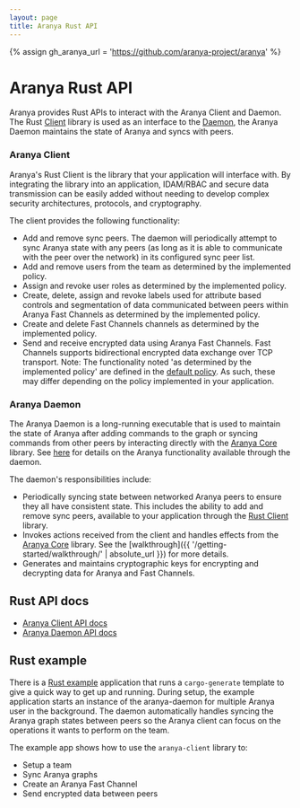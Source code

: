 ```yaml
---
layout: page
title: Aranya Rust API
---
```


{% assign gh_aranya_url = 'https://github.com/aranya-project/aranya' %}

# Aranya Rust API
Aranya provides Rust APIs to interact with the Aranya Client and Daemon. The Rust <a href="https://crates.io/crates/aranya-client" target="_blank">Client</a> library is used as an interface to the <a href="https://crates.io/crates/aranya-daemon" target="_blank">Daemon</a>, the Aranya Daemon maintains the state of Aranya and syncs with peers.

### Aranya Client
Aranya's Rust Client is the library that your application will interface with. By integrating the library into an application, IDAM/RBAC and secure data transmission can be easily added without needing to develop complex security architectures, protocols, and cryptography.

The client provides the following functionality:

- Add and remove sync peers. The daemon will periodically attempt to sync Aranya state with any peers (as long as it is able to communicate with the peer over the network) in its configured sync peer list.
- Add and remove users from the team as determined by the implemented policy.
- Assign and revoke user roles as determined by the implemented policy.
- Create, delete, assign and revoke labels used for attribute based controls and segmentation of data communicated between peers within Aranya Fast Channels as determined by the implemented policy.
- Create and delete Fast Channels channels as determined by the implemented policy.
- Send and receive encrypted data using Aranya Fast Channels. Fast Channels supports bidirectional encrypted data exchange over TCP transport. Note: The functionality noted 'as determined by the implemented policy' are defined in the <a href="{{ gh_aranya_url }}/blob/HEAD/crates/aranya-daemon/src/policy.md" target="_blank">default policy</a>. As such, these may differ depending on the policy implemented in your application.

### Aranya Daemon
The Aranya Daemon is a long-running executable that is used to maintain the state of Aranya after adding commands to the graph or syncing commands from other peers by interacting directly with the <a href="https://github.com/aranya-project/aranya-core" target="_blank">Aranya Core</a> library. See <a href="{{ gh_aranya_url }}/blob/HEAD/crates/aranya-daemon-api/src/service.rs" target="_blank">here</a> for details on the Aranya functionality available through the daemon.

The daemon's responsibilities include:

- Periodically syncing state between networked Aranya peers to ensure they all have consistent state. This includes the ability to add and remove sync peers, available to your application through the <a href="{{ gh_aranya_url }}/blob/HEAD/crates/aranya-client/" target="_blank">Rust Client</a> library.
- Invokes actions received from the client and handles effects from the <a href="https://github.com/aranya-project/aranya-core" target="_blank">Aranya Core</a> library. See the [walkthrough]({{ '/getting-started/walkthrough/' | absolute_url }}) for more details.
- Generates and maintains cryptographic keys for encrypting and decrypting data for Aranya and Fast Channels.

## Rust API docs
- <a href="https://docs.rs/aranya-client/latest/aranya_client/" target="_blank">Aranya Client API docs</a>
- <a href="https://docs.rs/aranya-daemon/latest/aranya_daemon/" target="_blank">Aranya Daemon API docs</a>

## Rust example
There is a <a href="{{ gh_aranya_url }}/blob/main/templates/aranya-example/README.md" target="_blank">Rust example</a> application that runs a `cargo-generate` template to give a quick way to get up and running. During setup, the example application starts an instance of the aranya-daemon for multiple Aranya user in the background. The daemon automatically handles syncing the Aranya graph states between peers so the Aranya client can focus on the operations it wants to perform on the team.

The example app shows how to use the `aranya-client` library to:
- Setup a team
- Sync Aranya graphs
- Create an Aranya Fast Channel
- Send encrypted data between peers
